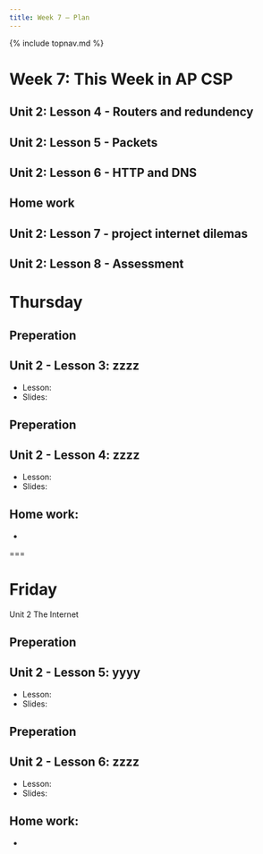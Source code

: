 ```yaml
---
title: Week 7 — Plan
---
```

{% include topnav.md %}

# Week 7: This Week in AP CSP

## Unit 2: Lesson 4 - Routers and redundency
## Unit 2: Lesson 5 - Packets
## Unit 2: Lesson 6 - HTTP and DNS


## Home work
## Unit 2: Lesson 7 - project internet dilemas
## Unit 2: Lesson 8 - Assessment








# Thursday 
## Preperation

## Unit 2 - Lesson 3: zzzz
- Lesson: 
- Slides: 

## Preperation

## Unit 2 - Lesson 4: zzzz
- Lesson: 
- Slides: 

## Home work:
- 
===

# Friday
Unit 2 The Internet

## Preperation

## Unit 2 - Lesson 5: yyyy
- Lesson: 
- Slides: 

## Preperation

## Unit 2 - Lesson 6: zzzz
- Lesson: 
- Slides: 

## Home work:
- 